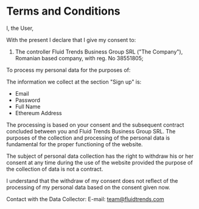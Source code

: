 # Terms and Conditions

I, the User,

With the present I declare that I give my consent to:
1. The controller 
Fluid Trends Business Group SRL ("The Company"), Romanian based company, with reg. No 38551805;

To process my personal data for the purposes of:

The information we collect at the section "Sign up" is:

- Email
- Password
- Full Name
- Ethereum Address

The processing is based on your consent and the subsequent contract concluded between you and Fluid Trends Business Group SRL. The purposes of the collection and processing of the personal data is fundamental for the proper functioning of the website.

The subject of personal data collection has the right to withdraw his or her consent at any time during the use of the website provided the purpose of the collection of data is not a contract.

I understand that the withdraw of my consent does not reflect of the processing of my personal data based on the consent given now.

Contact with the Data Collector:
E-mail: team@fluidtrends.com